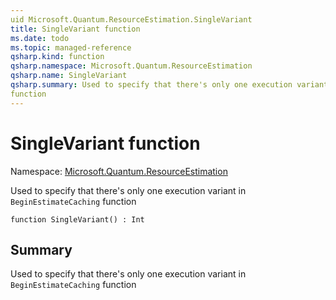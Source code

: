 ```yaml
---
uid Microsoft.Quantum.ResourceEstimation.SingleVariant
title: SingleVariant function
ms.date: todo
ms.topic: managed-reference
qsharp.kind: function
qsharp.namespace: Microsoft.Quantum.ResourceEstimation
qsharp.name: SingleVariant
qsharp.summary: Used to specify that there's only one execution variant in `BeginEstimateCaching`
function
---
```


# SingleVariant function

Namespace: [Microsoft.Quantum.ResourceEstimation](xref:Microsoft.Quantum.ResourceEstimation)

Used to specify that there's only one execution variant in `BeginEstimateCaching`
function
```qsharp
function SingleVariant() : Int
```

## Summary
Used to specify that there's only one execution variant in `BeginEstimateCaching`
function
